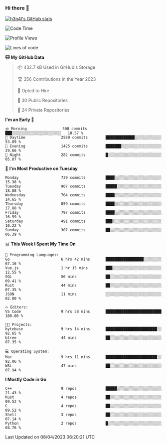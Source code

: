 ### Hi there 👋

[![h3n4l's GitHub stats](https://github-readme-stats.vercel.app/api?username=h3n4l&count_private=true&show_icons=true&theme=radical)](https://github.com/h3n4l/github-readme-stats)

<!--START_SECTION:waka-->
![Code Time](http://img.shields.io/badge/Code%20Time-1%2C105%20hrs%2031%20mins-blue)

![Profile Views](http://img.shields.io/badge/Profile%20Views-1-blue)

![Lines of code](https://img.shields.io/badge/From%20Hello%20World%20I%27ve%20Written-2.7%20million%20lines%20of%20code-blue)

**🐱 My GitHub Data** 

> 📦 432.7 kB Used in GitHub's Storage 
 > 
> 🏆 356 Contributions in the Year 2023
 > 
> 💼 Opted to Hire
 > 
> 📜 30 Public Repositories 
 > 
> 🔑 24 Private Repositories 
 > 
**I'm an Early 🐤** 

```text
🌞 Morning                508 commits         ███░░░░░░░░░░░░░░░░░░░░░░   10.57 % 
🌆 Daytime                2589 commits        █████████████░░░░░░░░░░░░   53.89 % 
🌃 Evening                1425 commits        ███████░░░░░░░░░░░░░░░░░░   29.66 % 
🌙 Night                  282 commits         █░░░░░░░░░░░░░░░░░░░░░░░░   05.87 % 
```
📅 **I'm Most Productive on Tuesday** 

```text
Monday                   739 commits         ████░░░░░░░░░░░░░░░░░░░░░   15.38 % 
Tuesday                  907 commits         █████░░░░░░░░░░░░░░░░░░░░   18.88 % 
Wednesday                704 commits         ████░░░░░░░░░░░░░░░░░░░░░   14.65 % 
Thursday                 859 commits         ████░░░░░░░░░░░░░░░░░░░░░   17.88 % 
Friday                   797 commits         ████░░░░░░░░░░░░░░░░░░░░░   16.59 % 
Saturday                 491 commits         ███░░░░░░░░░░░░░░░░░░░░░░   10.22 % 
Sunday                   307 commits         ██░░░░░░░░░░░░░░░░░░░░░░░   06.39 % 
```


📊 **This Week I Spent My Time On** 

```text
💬 Programming Languages: 
Go                       6 hrs 42 mins       █████████████████░░░░░░░░   67.16 % 
Vue.js                   1 hr 15 mins        ███░░░░░░░░░░░░░░░░░░░░░░   12.55 % 
SQL                      56 mins             ██░░░░░░░░░░░░░░░░░░░░░░░   09.41 % 
Rust                     44 mins             ██░░░░░░░░░░░░░░░░░░░░░░░   07.35 % 
JSON                     11 mins             ░░░░░░░░░░░░░░░░░░░░░░░░░   02.00 % 

🔥 Editors: 
VS Code                  9 hrs 58 mins       █████████████████████████   100.00 % 

🐱‍💻 Projects: 
bytebase                 9 hrs 14 mins       ███████████████████████░░   92.65 % 
btree                    44 mins             ██░░░░░░░░░░░░░░░░░░░░░░░   07.35 % 

💻 Operating System: 
Mac                      9 hrs 11 mins       ███████████████████████░░   92.06 % 
WSL                      47 mins             ██░░░░░░░░░░░░░░░░░░░░░░░   07.94 % 
```

**I Mostly Code in Go** 

```text
C++                      9 repos             █████░░░░░░░░░░░░░░░░░░░░   21.43 % 
Rust                     4 repos             ██░░░░░░░░░░░░░░░░░░░░░░░   09.52 % 
C                        4 repos             ██░░░░░░░░░░░░░░░░░░░░░░░   09.52 % 
Shell                    3 repos             ██░░░░░░░░░░░░░░░░░░░░░░░   07.14 % 
Python                   2 repos             █░░░░░░░░░░░░░░░░░░░░░░░░   04.76 % 
```




 Last Updated on 08/04/2023 06:20:21 UTC
<!--END_SECTION:waka-->

